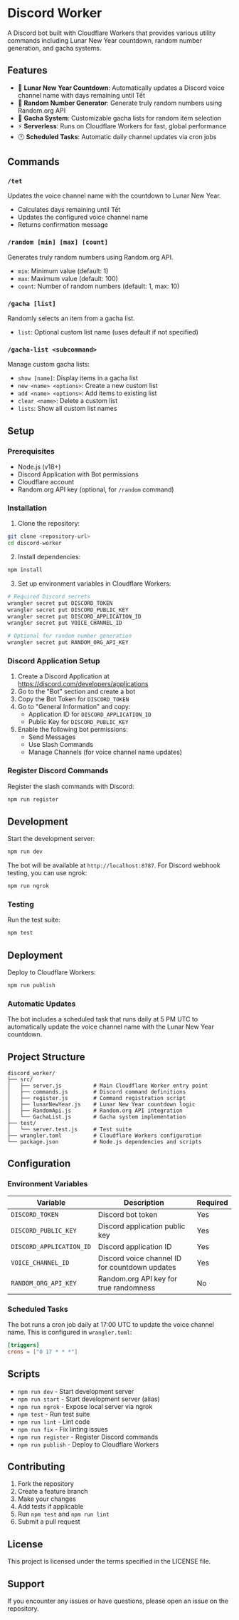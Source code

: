 # Discord Worker

A Discord bot built with Cloudflare Workers that provides various utility commands including Lunar New Year countdown, random number generation, and gacha systems.

## Features

- 🎊 **Lunar New Year Countdown**: Automatically updates a Discord voice channel name with days remaining until Tết
- 🎲 **Random Number Generator**: Generate truly random numbers using Random.org API
- 🎰 **Gacha System**: Customizable gacha lists for random item selection
- ⚡ **Serverless**: Runs on Cloudflare Workers for fast, global performance
- 🕐 **Scheduled Tasks**: Automatic daily channel updates via cron jobs

## Commands

### `/tet`

Updates the voice channel name with the countdown to Lunar New Year.

- Calculates days remaining until Tết
- Updates the configured voice channel name
- Returns confirmation message

### `/random [min] [max] [count]`

Generates truly random numbers using Random.org API.

- `min`: Minimum value (default: 1)
- `max`: Maximum value (default: 100)
- `count`: Number of random numbers (default: 1, max: 10)

### `/gacha [list]`

Randomly selects an item from a gacha list.

- `list`: Optional custom list name (uses default if not specified)

### `/gacha-list <subcommand>`

Manage custom gacha lists:

- `show [name]`: Display items in a gacha list
- `new <name> <options>`: Create a new custom list
- `add <name> <options>`: Add items to existing list
- `clear <name>`: Delete a custom list
- `lists`: Show all custom list names

## Setup

### Prerequisites

- Node.js (v18+)
- Discord Application with Bot permissions
- Cloudflare account
- Random.org API key (optional, for `/random` command)

### Installation

1. Clone the repository:

```bash
git clone <repository-url>
cd discord-worker
```

2. Install dependencies:

```bash
npm install
```

3. Set up environment variables in Cloudflare Workers:

```bash
# Required Discord secrets
wrangler secret put DISCORD_TOKEN
wrangler secret put DISCORD_PUBLIC_KEY
wrangler secret put DISCORD_APPLICATION_ID
wrangler secret put VOICE_CHANNEL_ID

# Optional for random number generation
wrangler secret put RANDOM_ORG_API_KEY
```

### Discord Application Setup

1. Create a Discord Application at https://discord.com/developers/applications
2. Go to the "Bot" section and create a bot
3. Copy the Bot Token for `DISCORD_TOKEN`
4. Go to "General Information" and copy:
   - Application ID for `DISCORD_APPLICATION_ID`
   - Public Key for `DISCORD_PUBLIC_KEY`
5. Enable the following bot permissions:
   - Send Messages
   - Use Slash Commands
   - Manage Channels (for voice channel name updates)

### Register Discord Commands

Register the slash commands with Discord:

```bash
npm run register
```

## Development

Start the development server:

```bash
npm run dev
```

The bot will be available at `http://localhost:8787`. For Discord webhook testing, you can use ngrok:

```bash
npm run ngrok
```

### Testing

Run the test suite:

```bash
npm test
```

## Deployment

Deploy to Cloudflare Workers:

```bash
npm run publish
```

### Automatic Updates

The bot includes a scheduled task that runs daily at 5 PM UTC to automatically update the voice channel name with the Lunar New Year countdown.

## Project Structure

```
discord_worker/
├── src/
│   ├── server.js          # Main Cloudflare Worker entry point
│   ├── commands.js        # Discord command definitions
│   ├── register.js        # Command registration script
│   ├── lunarNewYear.js    # Lunar New Year countdown logic
│   ├── RandomApi.js       # Random.org API integration
│   └── GachaList.js       # Gacha system implementation
├── test/
│   └── server.test.js     # Test suite
├── wrangler.toml          # Cloudflare Workers configuration
└── package.json           # Node.js dependencies and scripts
```

## Configuration

### Environment Variables

| Variable                 | Description                                    | Required |
| ------------------------ | ---------------------------------------------- | -------- |
| `DISCORD_TOKEN`          | Discord bot token                              | Yes      |
| `DISCORD_PUBLIC_KEY`     | Discord application public key                 | Yes      |
| `DISCORD_APPLICATION_ID` | Discord application ID                         | Yes      |
| `VOICE_CHANNEL_ID`       | Discord voice channel ID for countdown updates | Yes      |
| `RANDOM_ORG_API_KEY`     | Random.org API key for true randomness         | No       |

### Scheduled Tasks

The bot runs a cron job daily at 17:00 UTC to update the voice channel name. This is configured in `wrangler.toml`:

```toml
[triggers]
crons = ["0 17 * * *"]
```

## Scripts

- `npm run dev` - Start development server
- `npm run start` - Start development server (alias)
- `npm run ngrok` - Expose local server via ngrok
- `npm test` - Run test suite
- `npm run lint` - Lint code
- `npm run fix` - Fix linting issues
- `npm run register` - Register Discord commands
- `npm run publish` - Deploy to Cloudflare Workers

## Contributing

1. Fork the repository
2. Create a feature branch
3. Make your changes
4. Add tests if applicable
5. Run `npm test` and `npm run lint`
6. Submit a pull request

## License

This project is licensed under the terms specified in the LICENSE file.

## Support

If you encounter any issues or have questions, please open an issue on the repository.
